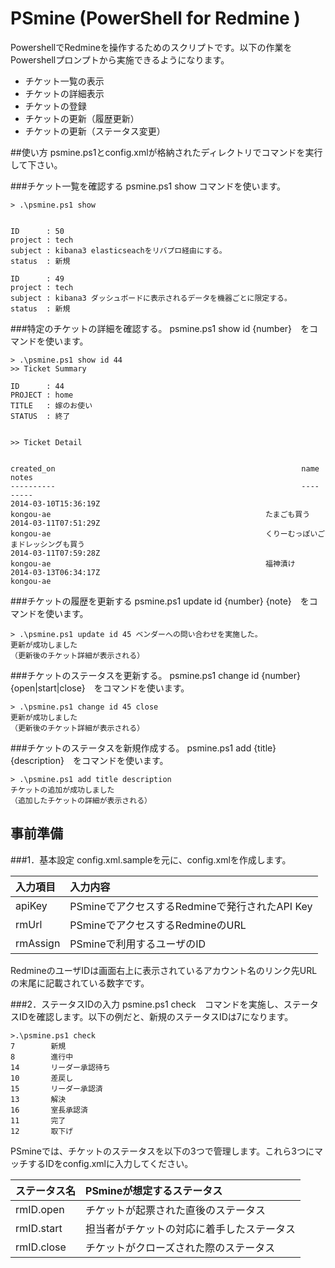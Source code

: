 # PSmine (PowerShell for Redmine )
PowershellでRedmineを操作するためのスクリプトです。以下の作業をPowershellプロンプトから実施できるようになります。  
- チケット一覧の表示  
- チケットの詳細表示  
- チケットの登録  
- チケットの更新（履歴更新）  
- チケットの更新（ステータス変更）     

##使い方
psmine.ps1とconfig.xmlが格納されたディレクトリでコマンドを実行して下さい。

###チケット一覧を確認する
psmine.ps1 show コマンドを使います。  

	> .\psmine.ps1 show
	
	
	ID      : 50
	project : tech
	subject : kibana3 elasticseachをリバプロ経由にする。
	status  : 新規

	ID      : 49
	project : tech
	subject : kibana3 ダッシュボードに表示されるデータを機器ごとに限定する。
	status  : 新規

###特定のチケットの詳細を確認する。
psmine.ps1 show id {number}　をコマンドを使います。  

	> .\psmine.ps1 show id 44
	>> Ticket Summary

	ID      : 44
	PROJECT : home
	TITLE   : 嫁のお使い
	STATUS  : 終了	
	
	
	>> Ticket Detail
	
	
	created_on                                                       name                                                     notes                                                          
	----------                                                       ----                                                     -----                                                          
	2014-03-10T15:36:19Z                                             kongou-ae                                                たまごも買う                                                         
	2014-03-11T07:51:29Z                                             kongou-ae                                                くりーむっぽいごまドレッシングも買う                                             
	2014-03-11T07:59:28Z                                             kongou-ae                                                福神漬け                                                           
	2014-03-13T06:34:17Z                                             kongou-ae                                                             
###チケットの履歴を更新する
psmine.ps1 update id {number} {note}　をコマンドを使います。  

	> .\psmine.ps1 update id 45 ベンダーへの問い合わせを実施した。
	更新が成功しました
	（更新後のチケット詳細が表示される）

###チケットのステータスを更新する。
psmine.ps1 change id {number} {open|start|close}　をコマンドを使います。  

	> .\psmine.ps1 change id 45 close
	更新が成功しました
	（更新後のチケット詳細が表示される）

###チケットのステータスを新規作成する。
psmine.ps1 add {title} {description}　をコマンドを使います。  

	> .\psmine.ps1 add title description
	チケットの追加が成功しました
	（追加したチケットの詳細が表示される）	

## 事前準備
###1．基本設定
config.xml.sampleを元に、config.xmlを作成します。  

入力項目|入力内容
:-----|:-----
apiKey|PSmineでアクセスするRedmineで発行されたAPI Key
rmUrl | PSmineでアクセスするRedmineのURL
rmAssign | PSmineで利用するユーザのID

RedmineのユーザIDは画面右上に表示されているアカウント名のリンク先URLの末尾に記載されている数字です。

###2．ステータスIDの入力
psmine.ps1 check　コマンドを実施し、ステータスIDを確認します。以下の例だと、新規のステータスIDは7になります。

	>.\psmine.ps1 check
	7        新規
	8        進行中
	14       リーダー承認待ち
	10       差戻し
	15       リーダー承認済
	13       解決
	16       室長承認済
	11       完了
	12       取下げ

PSmineでは、チケットのステータスを以下の3つで管理します。これら3つにマッチするIDをconfig.xmlに入力してください。

ステータス名|PSmineが想定するステータス
:-----|:-----
rmID.open|チケットが起票された直後のステータス
rmID.start|担当者がチケットの対応に着手したステータス
rmID.close|チケットがクローズされた際のステータス

